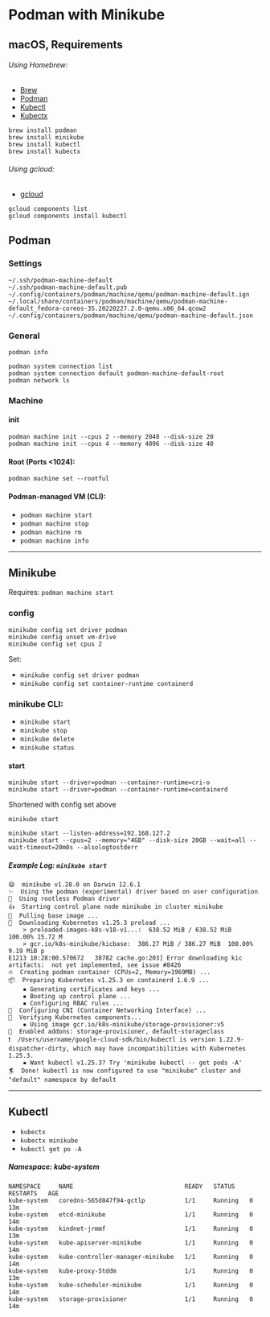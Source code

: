 # Podman with Minikube

## macOS, Requirements

###### Using Homebrew:

- [Brew](https://brew.sh/)
- [Podman](https://podman.io/getting-started/installation)
- [Kubectl](https://kubernetes.io/docs/tasks/tools/install-kubectl-macos/)
- [Kubectx](https://github.com/ahmetb/kubectx#homebrew-macos-and-linux)

```
brew install podman
brew install minikube
brew install kubectl
brew install kubectx
```

###### Using gcloud:

- [gcloud](https://cloud.google.com/sdk/docs/install)

```
gcloud components list
gcloud components install kubectl
```

## Podman

### Settings

```
~/.ssh/podman-machine-default
~/.ssh/podman-machine-default.pub
~/.config/containers/podman/machine/qemu/podman-machine-default.ign
~/.local/share/containers/podman/machine/qemu/podman-machine-default_fedora-coreos-35.20220227.2.0-qemu.x86_64.qcow2
~/.config/containers/podman/machine/qemu/podman-machine-default.json
```

### General

```
podman info
```

```
podman system connection list
podman system connection default podman-machine-default-root
podman network ls
```

### Machine

#### init
```
podman machine init --cpus 2 --memory 2048 --disk-size 20
podman machine init --cpus 4 --memory 4096 --disk-size 40
```

#### Root (Ports <1024):
```
podman machine set --rootful
```

#### Podman-managed VM (CLI):
- `podman machine start`
- `podman machine stop`
- `podman machine rm`
- `podman machine info`

---

## Minikube

Requires: `podman machine start`

### config

```
minikube config set driver podman
minikube config unset vm-drive
minikube config set cpus 2
```

Set: 
- `minikube config set driver podman`
- `minikube config set container-runtime containerd`

### minikube CLI:
- `minikube start`
- `minikube stop`
- `minikube delete`
- `minikube status`

#### start

```
minikube start --driver=podman --container-runtime=cri-o
minikube start --driver=podman --container-runtime=containerd
```

Shortened with config set above

```
minikube start
```

```
minikube start --listen-address=192.168.127.2
minikube start --cpus=2 --memory="4GB" --disk-size 20GB --wait=all --wait-timeout=20m0s --alsologtostderr
```

##### Example Log: `minikube start`

```
😄  minikube v1.28.0 on Darwin 12.6.1
✨  Using the podman (experimental) driver based on user configuration
📌  Using rootless Podman driver
👍  Starting control plane node minikube in cluster minikube
🚜  Pulling base image ...
💾  Downloading Kubernetes v1.25.3 preload ...
    > preloaded-images-k8s-v18-v1...:  638.52 MiB / 638.52 MiB  100.00% 15.72 M
    > gcr.io/k8s-minikube/kicbase:  386.27 MiB / 386.27 MiB  100.00% 9.19 MiB p
E1213 10:28:00.570672   38782 cache.go:203] Error downloading kic artifacts:  not yet implemented, see issue #8426
🔥  Creating podman container (CPUs=2, Memory=1969MB) ...
📦  Preparing Kubernetes v1.25.3 on containerd 1.6.9 ...
    ▪ Generating certificates and keys ...
    ▪ Booting up control plane ...
    ▪ Configuring RBAC rules ...
🔗  Configuring CNI (Container Networking Interface) ...
🔎  Verifying Kubernetes components...
    ▪ Using image gcr.io/k8s-minikube/storage-provisioner:v5
🌟  Enabled addons: storage-provisioner, default-storageclass
❗  /Users/username/google-cloud-sdk/bin/kubectl is version 1.22.9-dispatcher-dirty, which may have incompatibilities with Kubernetes 1.25.3.
    ▪ Want kubectl v1.25.3? Try 'minikube kubectl -- get pods -A'
🏄  Done! kubectl is now configured to use "minikube" cluster and "default" namespace by default
```

---

## Kubectl

- `kubectx`
- `kubectx minikube`
- `kubectl get po -A`

##### Namespace: kube-system

```
NAMESPACE     NAME                               READY   STATUS    RESTARTS   AGE
kube-system   coredns-565d847f94-gctlp           1/1     Running   0          13m
kube-system   etcd-minikube                      1/1     Running   0          14m
kube-system   kindnet-jrmmf                      1/1     Running   0          13m
kube-system   kube-apiserver-minikube            1/1     Running   0          14m
kube-system   kube-controller-manager-minikube   1/1     Running   0          14m
kube-system   kube-proxy-5tddm                   1/1     Running   0          13m
kube-system   kube-scheduler-minikube            1/1     Running   0          14m
kube-system   storage-provisioner                1/1     Running   0          14m
```
